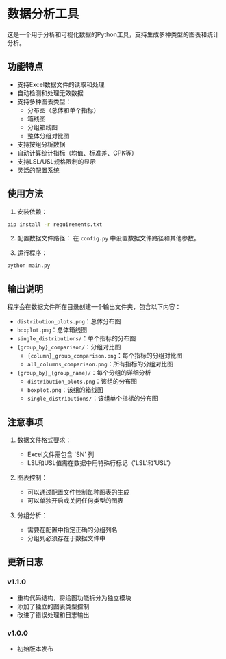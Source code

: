 # 数据分析工具

这是一个用于分析和可视化数据的Python工具，支持生成多种类型的图表和统计分析。

## 功能特点

- 支持Excel数据文件的读取和处理
- 自动检测和处理无效数据
- 支持多种图表类型：
  - 分布图（总体和单个指标）
  - 箱线图
  - 分组箱线图
  - 整体分组对比图
- 支持按组分析数据
- 自动计算统计指标（均值、标准差、CPK等）
- 支持LSL/USL规格限制的显示
- 灵活的配置系统

## 使用方法

1. 安装依赖：
```bash
pip install -r requirements.txt
```

2. 配置数据文件路径：
在 `config.py` 中设置数据文件路径和其他参数。

3. 运行程序：
```bash
python main.py
```

## 输出说明

程序会在数据文件所在目录创建一个输出文件夹，包含以下内容：

- `distribution_plots.png`：总体分布图
- `boxplot.png`：总体箱线图
- `single_distributions/`：单个指标的分布图
- `{group_by}_comparison/`：分组对比图
  - `{column}_group_comparison.png`：每个指标的分组对比图
  - `all_columns_comparison.png`：所有指标的分组对比图
- `{group_by}_{group_name}/`：每个分组的详细分析
  - `distribution_plots.png`：该组的分布图
  - `boxplot.png`：该组的箱线图
  - `single_distributions/`：该组单个指标的分布图

## 注意事项

1. 数据文件格式要求：
   - Excel文件需包含 'SN' 列
   - LSL和USL值需在数据中用特殊行标记（'LSL'和'USL'）

2. 图表控制：
   - 可以通过配置文件控制每种图表的生成
   - 可以单独开启或关闭任何类型的图表

3. 分组分析：
   - 需要在配置中指定正确的分组列名
   - 分组列必须存在于数据文件中

## 更新日志

### v1.1.0
- 重构代码结构，将绘图功能拆分为独立模块
- 添加了独立的图表类型控制
- 改进了错误处理和日志输出

### v1.0.0
- 初始版本发布